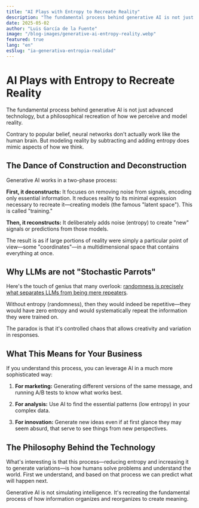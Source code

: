 ```yaml
---
title: "AI Plays with Entropy to Recreate Reality"
description: "The fundamental process behind generative AI is not just advanced technology, but a philosophical recreation of how we perceive and model reality."
date: 2025-05-02
author: "Luis García de la Fuente"
image: "/blog-images/generative-ai-entropy-reality.webp"
featured: true
lang: "en"
esSlug: "ia-generativa-entropia-realidad"
---
```


# AI Plays with Entropy to Recreate Reality

The fundamental process behind generative AI is not just advanced technology, but a philosophical recreation of how we perceive and model reality.

Contrary to popular belief, neural networks don't actually work like the human brain. But modeling reality by subtracting and adding entropy does mimic aspects of how we think.

## The Dance of Construction and Deconstruction

Generative AI works in a two-phase process:

**First, it deconstructs:** It focuses on removing noise from signals, encoding only essential information. It reduces reality to its minimal expression necessary to recreate it—creating models (the famous "latent space"). This is called "training."

**Then, it reconstructs:** It deliberately adds noise (entropy) to create "new" signals or predictions from those models.

The result is as if large portions of reality were simply a particular point of view—some "coordinates"—in a multidimensional space that contains everything at once.

## Why LLMs are not "Stochastic Parrots"

Here's the touch of genius that many overlook: <a href="https://towardsai.net/p/l/llms-are-not-stochastic-parrots-how-randomness-prevents-parroting-not-causes-it" rel="nofollow">randomness is precisely what separates LLMs from being mere repeaters</a>.

Without entropy (randomness), then they would indeed be repetitive—they would have zero entropy and would systematically repeat the information they were trained on.

The paradox is that it's controlled chaos that allows creativity and variation in responses.

## What This Means for Your Business

If you understand this process, you can leverage AI in a much more sophisticated way:

1. **For marketing:** Generating different versions of the same message, and running A/B tests to know what works best.

2. **For analysis:** Use AI to find the essential patterns (low entropy) in your complex data.

3. **For innovation:** Generate new ideas even if at first glance they may seem absurd, that serve to see things from new perspectives.

## The Philosophy Behind the Technology

What's interesting is that this process—reducing entropy and increasing it to generate variations—is how humans solve problems and understand the world. First we understand, and based on that process we can predict what will happen next.

Generative AI is not simulating intelligence. It's recreating the fundamental process of how information organizes and reorganizes to create meaning.
